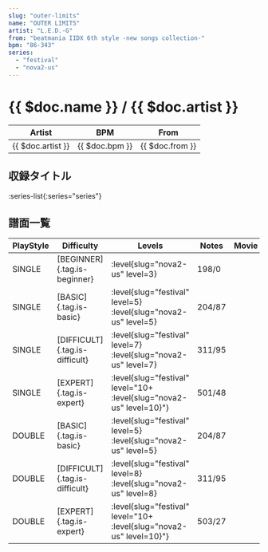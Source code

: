 ```yaml
---
slug: "outer-limits"
name: "OUTER LIMITS"
artist: "L.E.D.-G"
from: "beatmania IIDX 6th style -new songs collection-"
bpm: "86-343"
series:
  - "festival"
  - "nova2-us"
---
```


# {{ $doc.name }} / {{ $doc.artist }}

|Artist|BPM|From|
|------|---|----|
|{{ $doc.artist }}|{{ $doc.bpm }}|{{ $doc.from }}|

## 収録タイトル

:series-list{:series="series"}

## 譜面一覧

|PlayStyle|Difficulty|Levels|Notes|Movie|
|---------|----------|------|-----|-----|
|SINGLE|[BEGINNER]{.tag.is-beginner}|<div class="field is-grouped is-grouped-multiline"> :level{slug="nova2-us" level=3}</div>|198/0||
|SINGLE|[BASIC]{.tag.is-basic}|<div class="field is-grouped is-grouped-multiline"> :level{slug="festival" level=5} :level{slug="nova2-us" level=5}</div>|204/87||
|SINGLE|[DIFFICULT]{.tag.is-difficult}|<div class="field is-grouped is-grouped-multiline"> :level{slug="festival" level=7} :level{slug="nova2-us" level=7}</div>|311/95||
|SINGLE|[EXPERT]{.tag.is-expert}|<div class="field is-grouped is-grouped-multiline"> :level{slug="festival" level="10+ :level{slug="nova2-us" level=10}"}</div>|501/48||
|DOUBLE|[BASIC]{.tag.is-basic}|<div class="field is-grouped is-grouped-multiline"> :level{slug="festival" level=5} :level{slug="nova2-us" level=5}</div>|204/87||
|DOUBLE|[DIFFICULT]{.tag.is-difficult}|<div class="field is-grouped is-grouped-multiline"> :level{slug="festival" level=8} :level{slug="nova2-us" level=8}</div>|311/95||
|DOUBLE|[EXPERT]{.tag.is-expert}|<div class="field is-grouped is-grouped-multiline"> :level{slug="festival" level="10+ :level{slug="nova2-us" level=10}"}</div>|503/27||
